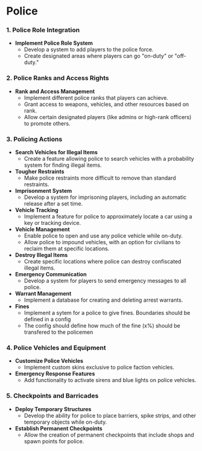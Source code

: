 # Police

### **1. Police Role Integration**

- **Implement Police Role System**
    - Develop a system to add players to the police force.
    - Create designated areas where players can go "on-duty" or "off-duty."

### **2. Police Ranks and Access Rights**

- **Rank and Access Management**
    - Implement different police ranks that players can achieve.
    - Grant access to weapons, vehicles, and other resources based on rank.
    - Allow certain designated players (like admins or high-rank officers) to promote others.

### **3. Policing Actions**

- **Search Vehicles for Illegal Items**
    - Create a feature allowing police to search vehicles with a probability system for finding illegal items.
- **Tougher Restraints**
    - Make police restraints more difficult to remove than standard restraints.
- **Imprisonment System**
    - Develop a system for imprisoning players, including an automatic release after a set time.
- **Vehicle Tracking**
    - Implement a feature for police to approximately locate a car using a key or tracking device.
- **Vehicle Management**
    - Enable police to open and use any police vehicle while on-duty.
    - Allow police to impound vehicles, with an option for civilians to reclaim them at specific locations.
- **Destroy Illegal Items**
    - Create specific locations where police can destroy confiscated illegal items.
- **Emergency Communication**
    - Develop a system for players to send emergency messages to all police.
- **Warrant Management**
    - Implement a database for creating and deleting arrest warrants.
- **Fines**
    - Implement a sytem for a police to give fines. Boundaries should be defined in a config
    - The config should define how much of the fine (x%) should be transfered to the policemen 

### **4. Police Vehicles and Equipment**

- **Customize Police Vehicles**
    - Implement custom skins exclusive to police faction vehicles.
- **Emergency Response Features**
    - Add functionality to activate sirens and blue lights on police vehicles.

### **5. Checkpoints and Barricades**

- **Deploy Temporary Structures**
    - Develop the ability for police to place barriers, spike strips, and other temporary objects while on-duty.
- **Establish Permanent Checkpoints**
    - Allow the creation of permanent checkpoints that include shops and spawn points for police.